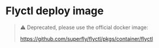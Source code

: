 # Flyctl deploy image

> ⚠️ Deprecated, please use the official docker image:
> 
> https://github.com/superfly/flyctl/pkgs/container/flyctl